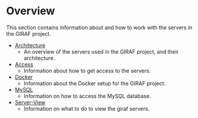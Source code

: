 # Overview

This section contains information about and how to work with the servers in the GIRAF project.

- [Architecture](./architecture.md)
  - An overview of the servers used in the GIRAF project, and their architecture.
- [Access](./server_access.md)
  - Information about how to get access to the servers.
- [Docker](./Docker/index.md)
  - Information about the Docker setup for the GIRAF project.
- [MySQL](./mysql_access.md)
  - Information on how to access the MySQL database.
- [Server-View](./server_view.md)
  - Information on what to do to view the giraf servers.
